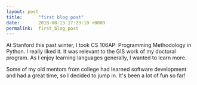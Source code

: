 ```yaml
---
layout: post
title:      "first blog post"
date:       2018-08-13 17:23:10 +0000
permalink:  first_blog_post
---
```



At Stanford this past winter, I took CS 106AP: Programming Methodology in Python. I really liked it. It was relevant to the GIS work of my doctoral program. As I enjoy learning languages generally, I wanted to learn more. 

Some of my old mentors from college had learned software development and had a great time, so I decided to jump in. It's been a lot of fun so far! 
